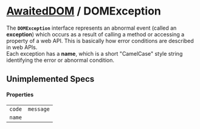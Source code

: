 # [AwaitedDOM](../basic-client/awaited-dom) <span>/</span> DOMException

<div class='overview'><span class="seoSummary">The <code><strong>DOMException</strong></code> interface represents an abnormal event (called an <strong>exception</strong>) which occurs as a result of calling a method or accessing a property of a web API.</span> This is basically how error conditions are described in web APIs.</div>

<div class='overview'>Each exception has a <strong>name</strong>, which is a short "CamelCase" style string identifying the error or abnormal condition.</div>

## Unimplemented Specs

#### Properties

|     |     |
| --- | --- |
| `code` | `message` |
| `name` |  |
